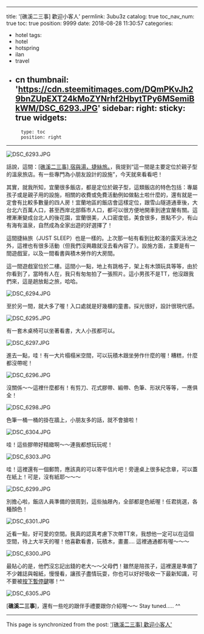 
---
title: '[礁溪二三事] 歡迎小客人'
permlink: 3ubu3z
catalog: true
toc_nav_num: true
toc: true
position: 9999
date: 2018-08-28 11:30:57
categories:
- hotel
tags:
- hotel
- hotspring
- ilan
- travel
- cn
thumbnail: 'https://cdn.steemitimages.com/DQmPKvJh29bnZUpEXT24kMoZYNrhf2HbytTPy6MSemiBkWM/DSC_6293.JPG'
sidebar:
    right:
        sticky: true
widgets:
    -
        type: toc
        position: right
---


![DSC_6293.JPG](https://cdn.steemitimages.com/DQmPKvJh29bnZUpEXT24kMoZYNrhf2HbytTPy6MSemiBkWM/DSC_6293.JPG)

話說，這間：[[礁溪二三事] 宿與湯，捷絲旅。](https://steemit.com/hotel/@deanliu/stpxe)，我提到“這一間是主要定位於親子型的溫泉旅店。有一些專門為小朋友設計的設施”，今天就來看看吧！

其實，就我所知，宜蘭很多飯店，都是定位於親子型，這類飯店的特色包括：專屬孩子或是親子用的設施，相關的收費或免費活動例如做黏土啦什麼的，還有就是一定會有比較多數量的四人房！宜蘭地區的飯店會這樣定位，跟雪山隧道通車後，大台北六百萬人口，甚至西岸北部縣市人口，都可以很方便地開車到達宜蘭有關。這裡漸漸變成台北人的後花園，宜蘭很美，人口密度低，美食很多，景點不少，有山有海有溫泉，自然成為全家出遊的好選擇了！

這間捷絲旅（JUST SLEEP）也是一樣的。上次那一帖有看到比較淺的露天泳池之外，這裡也有很多活動（但我們沒興趣就沒去看內容了）。設施方面，主要是有一間遊戲室，以及一間看書與積木勞作的大房間。

這一間遊戲室位於二樓。這間小一點，地上有跳格子，架上有木頭玩具等等，由於你看到了，當時有人在，我只有匆匆拍了一張照片。這小男孩不是TT，他沒跟我們來，這是趟放鬆之旅，哈哈。

![DSC_6294.JPG](https://cdn.steemitimages.com/DQmPy2LLrUMiMvKShXr4zZRSBsNMH3BCQc3iFihUjw1mHcU/DSC_6294.JPG)

至於另一間，就大多了喔！入口處就是好幾櫃的童書。採光很好，設計很現代感。

![DSC_6295.JPG](https://cdn.steemitimages.com/DQmV1Nn57aYiqdZheZYqsUZoyeiL3Kij1xz74LFkE6NosWg/DSC_6295.JPG)

有一套木桌椅可以坐著看書，大人小孩都可以。

![DSC_6297.JPG](https://cdn.steemitimages.com/DQmWKnFax2HHLPM38tGc9tkK1BtJuVxbjSdgkWZk6rmcNFS/DSC_6297.JPG)

進去一點，哇！有一大片榻榻米空間，可以玩積木跟坐勞作什麼的喔！糟糕，什麼都沒帶呢！

![DSC_6296.JPG](https://cdn.steemitimages.com/DQmbeqF1eNr5GomwsoAeptZitgoxUEuxvF5hYfSUp33idyv/DSC_6296.JPG)

沒關係～～這裡什麼都有！有剪刀、花式膠帶、緞帶、色筆、形狀尺等等，一應俱全！

![DSC_6298.JPG](https://cdn.steemitimages.com/DQmTVp59VDwe9Xr4oEWLGsP6oKHowh48GZY6nxErQH3nVPv/DSC_6298.JPG)

色筆一桶一桶的掛在牆上，小朋友多的話，就不會搶啦！

![DSC_6304.JPG](https://cdn.steemitimages.com/DQmQohmfTCVuQLvHj6tCnF3h9bm3VhXWcpMChikVYGtzqWw/DSC_6304.JPG)

哇！這些膠帶好精緻啊～～連我都想玩玩呢！

![DSC_6303.JPG](https://cdn.steemitimages.com/DQmUJzMoEgC9qob8Y7LMTZW2G3Z8i1uRFx9Yt353BgP6Q62/DSC_6303.JPG)

哇！這裡還有一個郵筒，應該真的可以寄平信片吧！旁邊桌上很多紀念章，可以蓋在紙上！可是，沒有紙耶～～～

![DSC_6299.JPG](https://cdn.steemitimages.com/DQmbJzY8P6UgmWj1pncUh8uDMBYGHsW7uoyntPcZBDeFJy1/DSC_6299.JPG)

別擔心啦，飯店人員準備的很周到，這些抽屜內，全部都是色紙喔！任君挑選，各種顏色！

![DSC_6301.JPG](https://cdn.steemitimages.com/DQmWMVN6XBg2PXaWZbaEek3bqhBqT2LrgJ9gU73zQ1HXJaw/DSC_6301.JPG)

近看一點，好可愛的空間。我真的認真考慮下次帶TT來，我想他一定可以在這個空間，待上大半天的喔！他喜歡看書，玩積木，畫畫.... 這裡通通都有喔～～～

![DSC_6300.JPG](https://cdn.steemitimages.com/DQmT9nfdzqmjyAEuPAJdK1t7XH8G3xAY6iVEN3BteRofTuy/DSC_6300.JPG)

最貼心的是，他們沒忘記出錢的老大～～父母們！雖然是陪孩子，這裡還是準備了不少雜誌與報紙，慢慢看，讓孩子盡情玩耍，你也可以好好吸收一下最新知識，可不要被[按下暫停鍵](https://steemit.com/deantt/@deanliu/5vvp4p-d-and-tt)哪！^^

![DSC_6305.JPG](https://cdn.steemitimages.com/DQmZz6sP6R1P9rp6dVDhZ8mruiyC6DKjosKfXBjgWSihRjA/DSC_6305.JPG)

[**礁溪二三事**]，還有一些吃的跟伴手禮要跟你介紹喔～～ Stay tuned..... ^^

- - -

This page is synchronized from the post: ['[礁溪二三事] 歡迎小客人'](https://steemit.com/@deanliu/3ubu3z)
